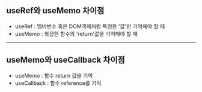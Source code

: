 ## useRef와 useMemo 차이점
- useRef : 멤버변수 혹은 DOM객체처럼 특정한 '값'만 기억해야 할 때
- useMemo : 복잡한 함수의 'return'값을 기억해야 할 때
-----------------------------------------
## useMemo와 useCallback 차이점
- useMemo : 함수 return 값을 기억
- useCallback : 함수 reference를 기억
